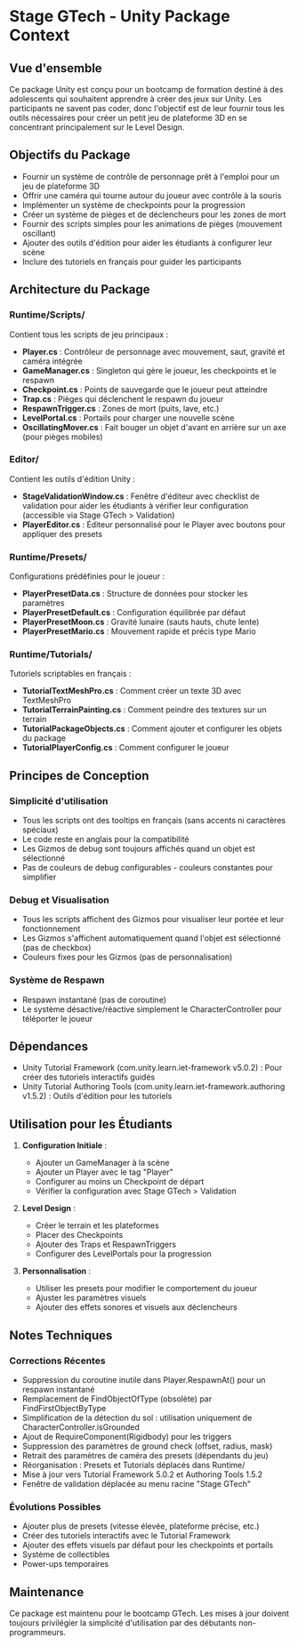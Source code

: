 # Stage GTech - Unity Package Context

## Vue d'ensemble

Ce package Unity est conçu pour un bootcamp de formation destiné à des adolescents qui souhaitent apprendre à créer des jeux sur Unity. Les participants ne savent pas coder, donc l'objectif est de leur fournir tous les outils nécessaires pour créer un petit jeu de plateforme 3D en se concentrant principalement sur le Level Design.

## Objectifs du Package

- Fournir un système de contrôle de personnage prêt à l'emploi pour un jeu de plateforme 3D
- Offrir une caméra qui tourne autour du joueur avec contrôle à la souris
- Implémenter un système de checkpoints pour la progression
- Créer un système de pièges et de déclencheurs pour les zones de mort
- Fournir des scripts simples pour les animations de pièges (mouvement oscillant)
- Ajouter des outils d'édition pour aider les étudiants à configurer leur scène
- Inclure des tutoriels en français pour guider les participants

## Architecture du Package

### Runtime/Scripts/
Contient tous les scripts de jeu principaux :

- **Player.cs** : Contrôleur de personnage avec mouvement, saut, gravité et caméra intégrée
- **GameManager.cs** : Singleton qui gère le joueur, les checkpoints et le respawn
- **Checkpoint.cs** : Points de sauvegarde que le joueur peut atteindre
- **Trap.cs** : Pièges qui déclenchent le respawn du joueur
- **RespawnTrigger.cs** : Zones de mort (puits, lave, etc.)
- **LevelPortal.cs** : Portails pour charger une nouvelle scène
- **OscillatingMover.cs** : Fait bouger un objet d'avant en arrière sur un axe (pour pièges mobiles)

### Editor/
Contient les outils d'édition Unity :

- **StageValidationWindow.cs** : Fenêtre d'éditeur avec checklist de validation pour aider les étudiants à vérifier leur configuration (accessible via Stage GTech > Validation)
- **PlayerEditor.cs** : Éditeur personnalisé pour le Player avec boutons pour appliquer des presets

### Runtime/Presets/
Configurations prédéfinies pour le joueur :

- **PlayerPresetData.cs** : Structure de données pour stocker les paramètres
- **PlayerPresetDefault.cs** : Configuration équilibrée par défaut
- **PlayerPresetMoon.cs** : Gravité lunaire (sauts hauts, chute lente)
- **PlayerPresetMario.cs** : Mouvement rapide et précis type Mario

### Runtime/Tutorials/
Tutoriels scriptables en français :

- **TutorialTextMeshPro.cs** : Comment créer un texte 3D avec TextMeshPro
- **TutorialTerrainPainting.cs** : Comment peindre des textures sur un terrain
- **TutorialPackageObjects.cs** : Comment ajouter et configurer les objets du package
- **TutorialPlayerConfig.cs** : Comment configurer le joueur

## Principes de Conception

### Simplicité d'utilisation
- Tous les scripts ont des tooltips en français (sans accents ni caractères spéciaux)
- Le code reste en anglais pour la compatibilité
- Les Gizmos de debug sont toujours affichés quand un objet est sélectionné
- Pas de couleurs de debug configurables - couleurs constantes pour simplifier

### Debug et Visualisation
- Tous les scripts affichent des Gizmos pour visualiser leur portée et leur fonctionnement
- Les Gizmos s'affichent automatiquement quand l'objet est sélectionné (pas de checkbox)
- Couleurs fixes pour les Gizmos (pas de personnalisation)

### Système de Respawn
- Respawn instantané (pas de coroutine)
- Le système désactive/réactive simplement le CharacterController pour téléporter le joueur

## Dépendances

- Unity Tutorial Framework (com.unity.learn.iet-framework v5.0.2) : Pour créer des tutoriels interactifs guidés
- Unity Tutorial Authoring Tools (com.unity.learn.iet-framework.authoring v1.5.2) : Outils d'édition pour les tutoriels

## Utilisation pour les Étudiants

1. **Configuration Initiale** :
   - Ajouter un GameManager à la scène
   - Ajouter un Player avec le tag "Player"
   - Configurer au moins un Checkpoint de départ
   - Vérifier la configuration avec Stage GTech > Validation

2. **Level Design** :
   - Créer le terrain et les plateformes
   - Placer des Checkpoints
   - Ajouter des Traps et RespawnTriggers
   - Configurer des LevelPortals pour la progression

3. **Personnalisation** :
   - Utiliser les presets pour modifier le comportement du joueur
   - Ajuster les paramètres visuels
   - Ajouter des effets sonores et visuels aux déclencheurs

## Notes Techniques

### Corrections Récentes
- Suppression du coroutine inutile dans Player.RespawnAt() pour un respawn instantané
- Remplacement de FindObjectOfType (obsolète) par FindFirstObjectByType
- Simplification de la détection du sol : utilisation uniquement de CharacterController.isGrounded
- Ajout de RequireComponent(Rigidbody) pour les triggers
- Suppression des paramètres de ground check (offset, radius, mask)
- Retrait des paramètres de caméra des presets (dépendants du jeu)
- Réorganisation : Presets et Tutorials déplacés dans Runtime/
- Mise à jour vers Tutorial Framework 5.0.2 et Authoring Tools 1.5.2
- Fenêtre de validation déplacée au menu racine "Stage GTech"

### Évolutions Possibles
- Ajouter plus de presets (vitesse élevée, plateforme précise, etc.)
- Créer des tutoriels interactifs avec le Tutorial Framework
- Ajouter des effets visuels par défaut pour les checkpoints et portails
- Système de collectibles
- Power-ups temporaires

## Maintenance

Ce package est maintenu pour le bootcamp GTech. Les mises à jour doivent toujours privilégier la simplicité d'utilisation par des débutants non-programmeurs.

